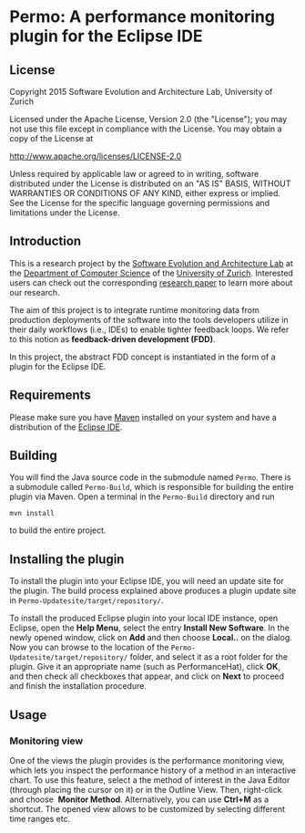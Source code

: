 # Permo: A performance monitoring plugin for the Eclipse IDE

## License

Copyright 2015 Software Evolution and Architecture Lab, University of Zurich

Licensed under the Apache License, Version 2.0 (the "License");
you may not use this file except in compliance with the License.
You may obtain a copy of the License at

 http://www.apache.org/licenses/LICENSE-2.0

Unless required by applicable law or agreed to in writing, software
distributed under the License is distributed on an "AS IS" BASIS,
WITHOUT WARRANTIES OR CONDITIONS OF ANY KIND, either express or implied.
See the License for the specific language governing permissions and
limitations under the License.


## Introduction

This is a research project by the [Software Evolution and Architecture Lab](http://www.ifi.uzh.ch/seal.html) at the [Department of Computer Science](http://www.ifi.uzh.ch/index.html) of the [University of Zurich](http://www.uzh.ch/index_en.html). Interested users can check out the corresponding [research paper](https://peerj.com/preprints/985.pdf) to learn more about our research.

The aim of this project is to integrate runtime monitoring data from production deployments of the software into the tools developers utilize in their daily workflows (i.e., IDEs) to enable tighter feedback loops. We refer to this notion as **feedback-driven development (FDD)**.

In this project, the abstract FDD concept is instantiated in the form of a plugin for the Eclipse IDE.  


## Requirements

Please make sure you have [Maven](https://maven.apache.org/) installed on your system and have a distribution of the [Eclipse IDE](https://eclipse.org/downloads/).


## Building

You will find the Java source code in the submodule named `Permo`. There is a submodule called `Permo-Build`, which is responsible for building the entire plugin via Maven. Open a terminal in the `Permo-Build` directory and run

`mvn install`

to build the entire project.

## Installing the plugin

To install the plugin into your Eclipse IDE, you will need an update site for the plugin. The build process explained above produces a plugin update site in
`Permo-Updatesite/target/repository/`.

To install the produced Eclipse plugin into your local IDE instance, open Eclipse, open the **Help Menu**, select the entry **Install New Software**. In the newly opened window, click on **Add** and then choose **Local..** on the dialog. Now you can browse to the location of the `Permo-Updatesite/target/repository/`  folder, and select it as a root folder for the plugin. Give it an appropriate name (such as PerformanceHat), click **OK**, and then check all checkboxes that appear, and click on **Next** to proceed and finish the installation procedure.

## Usage

### Monitoring view

One of the views the plugin provides is the performance monitoring view, which lets you inspect the performance history of a method in an interactive chart. To use this feature, select a the method of interest in the Java Editor (through placing the cursor on it) or in the Outline View. Then, right-­click and choose ​
**Monitor Method**. Alternatively, you can use **Ctrl+M** as a shortcut. The opened view allows to be customized by selecting different time ranges etc.
